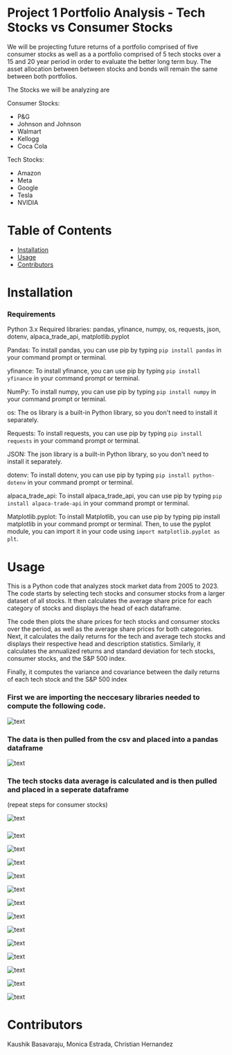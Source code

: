 # Project 1 Portfolio Analysis - Tech Stocks vs Consumer Stocks

We will be projecting future returns of a portfolio comprised of five consumer stocks as well as a a portfolio comprised of 5 tech stocks over a 15 and 20 year period in order to evaluate the better long term buy. The asset allocation between between stocks and bonds will remain the same between both portfolios.

The Stocks we will be analyzing are

Consumer Stocks:
* P&G
* Johnson and Johnson
* Walmart
* Kellogg
* Coca Cola

Tech Stocks:
* Amazon
* Meta
* Google
* Tesla
* NVIDIA


# Table of Contents
 - [Installation](#installation)
 - [Usage](#usage)
 - [Contributors](#contributors)
 
# Installation

### Requirements

Python 3.x
Required libraries: pandas, yfinance, numpy, os, requests, json, dotenv, alpaca_trade_api, matplotlib.pyplot

Pandas:
To install pandas, you can use pip by typing `pip install pandas` in your command prompt or terminal.

yfinance:
To install yfinance, you can use pip by typing `pip install yfinance` in your command prompt or terminal.

NumPy:
To install numpy, you can use pip by typing `pip install numpy` in your command prompt or terminal.

os:
The os library is a built-in Python library, so you don't need to install it separately.

Requests:
To install requests, you can use pip by typing `pip install requests` in your command prompt or terminal.

JSON:
The json library is a built-in Python library, so you don't need to install it separately.

dotenv:
To install dotenv, you can use pip by typing `pip install python-dotenv` in your command prompt or terminal.

alpaca_trade_api:
To install alpaca_trade_api, you can use pip by typing `pip install alpaca-trade-api` in your command prompt or terminal.

Matplotlib.pyplot:
To install Matplotlib, you can use pip by typing pip install matplotlib in your command prompt or terminal. Then, to use the pyplot module, you can import it in your code using `import matplotlib.pyplot as plt`.

# Usage

This is a Python code that analyzes stock market data from 2005 to 2023. The code starts by selecting tech stocks and consumer stocks from a larger dataset of all stocks. It then calculates the average share price for each category of stocks and displays the head of each dataframe.

The code then plots the share prices for tech stocks and consumer stocks over the period, as well as the average share prices for both categories. Next, it calculates the daily returns for the tech and average tech stocks and displays their respective head and description statistics. Similarly, it calculates the annualized returns and standard deviation for tech stocks, consumer stocks, and the S&P 500 index.

Finally, it computes the variance and covariance between the daily returns of each tech stock and the S&P 500 index


### First we are importing the neccesary libraries needed to compute the following code.

![text](https://github.com/reiccv/Project_1_Portfolio_Analysis/blob/main/images/image0.PNG)

### The data is then pulled from the csv and placed into a pandas dataframe

![text](https://github.com/reiccv/Project_1_Portfolio_Analysis/blob/main/images/image1.PNG)

### The tech stocks data average is calculated and is then pulled and placed in a seperate dataframe

(repeat steps for consumer stocks)

![text](https://github.com/reiccv/Project_1_Portfolio_Analysis/blob/main/images/image2.PNG)

###

![text](https://github.com/reiccv/Project_1_Portfolio_Analysis/blob/main/images/sp500image3.PNG)

![text](https://github.com/reiccv/Project_1_Portfolio_Analysis/blob/main/images/image4.PNG)

![text](https://github.com/reiccv/Project_1_Portfolio_Analysis/blob/main/images/avgtechavgconimage5.PNG)

![text](https://github.com/reiccv/Project_1_Portfolio_Analysis/blob/main/images/image6.PNG)

![text](https://github.com/reiccv/Project_1_Portfolio_Analysis/blob/main/images/image7.PNG)

![text](https://github.com/reiccv/Project_1_Portfolio_Analysis/blob/main/images/image8.PNG)

![text](https://github.com/reiccv/Project_1_Portfolio_Analysis/blob/main/images/image9.PNG)

![text](https://github.com/reiccv/Project_1_Portfolio_Analysis/blob/main/images/image10.PNG)

![text](https://github.com/reiccv/Project_1_Portfolio_Analysis/blob/main/images/image11.PNG)

![text](https://github.com/reiccv/Project_1_Portfolio_Analysis/blob/main/images/image12.PNG)

![text](https://github.com/reiccv/Project_1_Portfolio_Analysis/blob/main/images/image13.PNG)

![text](https://github.com/reiccv/Project_1_Portfolio_Analysis/blob/main/images/image14.PNG)

![text](https://github.com/reiccv/Project_1_Portfolio_Analysis/blob/main/images/image15.PNG)

# Contributors

Kaushik Basavaraju, Monica Estrada, Christian Hernandez


